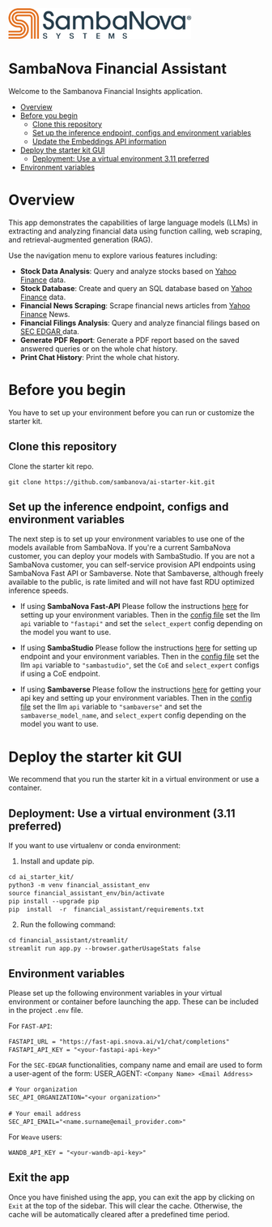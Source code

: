 
<a href="https://sambanova.ai/">
<picture>
 <source media="(prefers-color-scheme: dark)" srcset="../../../images/SambaNova-light-logo-1.png" height="60">
  <img alt="SambaNova logo" src="./../images/SambaNova-dark-logo-1.png" height="60">
</picture>
</a>

SambaNova Financial Assistant
======================

Welcome to the Sambanova Financial Insights application.

- [Overview](#overview)
- [Before you begin](#before-you-begin)
    - [Clone this repository](#clone-this-repository)
    - [Set up the inference endpoint, configs and environment variables](#set-up-the-inference-endpoint-configs-and-environment-variables)
    - [Update the Embeddings API information](#update-the-embeddings-api-information)
- [Deploy the starter kit GUI](#deploy-the-starter-kit-gui)
    - [Deployment: Use a virtual environment 3.11 preferred](#workshop-deployment-use-a-virtual-environment-311-preferred)
- [Environment variables](#environment-variables)

<!-- /TOC -->

# Overview

This app demonstrates the capabilities of large language models (LLMs)
in extracting and analyzing financial data using function calling, web scraping,
and retrieval-augmented generation (RAG).

Use the navigation menu to explore various features including:

- **Stock Data Analysis**: Query and analyze stocks based on
    <a href="https://pypi.org/project/yfinance/" target="_blank">Yahoo Finance</a> data.
- **Stock Database**: Create and query an SQL database based on
    <a href="https://pypi.org/project/yfinance/" target="_blank">Yahoo Finance</a> data.
- **Financial News Scraping**: Scrape financial news articles from 
    <a href="https://uk.finance.yahoo.com/" target="_blank">Yahoo Finance</a> News.
- **Financial Filings Analysis**: Query and analyze financial filings based on 
     <a href="https://www.sec.gov/edgar/search/" target="_blank">SEC EDGAR </a> data.
- **Generate PDF Report**: Generate a PDF report based on the saved answered queries
    or on the whole chat history.
- **Print Chat History**: Print the whole chat history.

# Before you begin

You have to set up your environment before you can run or customize the starter kit.

## Clone this repository

Clone the starter kit repo.
```
git clone https://github.com/sambanova/ai-starter-kit.git
```

## Set up the inference endpoint, configs and environment variables

The next step is to set up your environment variables to use one of the models available from SambaNova. If you're a current SambaNova customer, you can deploy your models with SambaStudio. If you are not a SambaNova customer, you can self-service provision API endpoints using SambaNova Fast API or Sambaverse. Note that Sambaverse, although freely available to the public, is rate limited and will not have fast RDU optimized inference speeds.

- If using **SambaNova Fast-API** Please follow the instructions [here](../README.md#use-sambanova-fast-api-option-1) for setting up your environment variables.
    Then in the [config file](./config.yaml) set the llm `api` variable to `"fastapi"` and set the `select_expert` config depending on the model you want to use.

- If using **SambaStudio** Please follow the instructions [here](../README.md#use-sambastudio-option-3) for setting up endpoint and your environment variables.
    Then in the [config file](./config.yaml) set the llm `api` variable to `"sambastudio"`, set the `CoE` and `select_expert` configs if using a CoE endpoint.

- If using **Sambaverse** Please follow the instructions [here](../README.md#use-sambaverse-option-2) for getting your api key and setting up your environment variables.
    Then in the [config file](./config.yaml) set the llm `api` variable to `"sambaverse"` and set the `sambaverse_model_name`, and `select_expert` config depending on the model you want to use.

# Deploy the starter kit GUI

We recommend that you run the starter kit in a virtual environment or use a container. 

## Deployment: Use a virtual environment (3.11 preferred)

If you want to use virtualenv or conda environment:

1. Install and update pip.

```
cd ai_starter_kit/
python3 -m venv financial_assistant_env
source financial_assistant_env/bin/activate
pip install --upgrade pip
pip  install  -r  financial_assistant/requirements.txt
```

2. Run the following command:
```
cd financial_assistant/streamlit/
streamlit run app.py --browser.gatherUsageStats false 
```

## Environment variables
Please set up the following environment variables in your virtual environment or container before launching the app.
These can be included in the project `.env` file.

For `FAST-API`:
```
FASTAPI_URL = "https://fast-api.snova.ai/v1/chat/completions"
FASTAPI_API_KEY = "<your-fastapi-api-key>"
```

For the `SEC-EDGAR` functionalities, company name and email are used to form a user-agent of the form:
USER_AGENT: ```<Company Name> <Email Address>```
```
# Your organization
SEC_API_ORGANIZATION="<your organization>"

# Your email address
SEC_API_EMAIL="<name.surname@email_provider.com>"
```

For `Weave` users:
```
WANDB_API_KEY = "<your-wandb-api-key>"
```

## Exit the app
Once you have finished using the app, you can exit the app by clicking on `Exit` at the top of the sidebar.
This will clear the cache.
Otherwise, the cache will be automatically cleared after a predefined time period.
